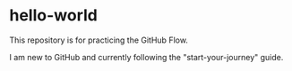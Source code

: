 # hello-world
This repository is for practicing the GitHub Flow.

I am new to GitHub and currently following the "start-your-journey" guide.
